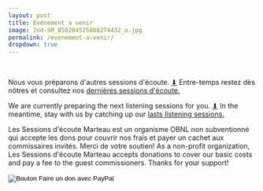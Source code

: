 ```yaml
---
layout: post
title: Événement a venir
image: 2nd-SM_850204525888274432_o.jpg
permalink: /evenement-a-venir/
dropdown: true
---
```


<!-- Ce vendredi 4 décembre à 18h, nous recevons virtuellement ​Matías Reyes aka dedosmuertos, ​qui discutera avec nous de sa liste musicale sur le thème de « pandemic grooves ». Ce sera l’occasion d’explorer avec les auditeurs quelques caractéristiques du ​groove, ​comment la notion de ​groove traverse plusieurs genres, et comment elle prend un sens particulier à travers une analyse du contexte et de l’histoire. Tout au long de sa session, le commissaire invite le public à questionner comment le ​groove en contexte de pandémie peut rejoindre des sensibilités inédites et pourquoi son impact n’a pas fini de nous surprendre.

Pour ce faire joignez-nous sur <a href="https://sessionsmarteau.com/session-virtuelle" target="_blank"> Zoom
</a> et poser vos questions si vous le voulez.

À noter que cette session se déroulera en espagnol et que la liste de lecture sera disponible dès le lendemain sur nos <a href="https://sessionsmarteau.com/musique/" target="_blank"> plateformes de podcasts.
</a>
<br>

Commissaire invité
Matías Reyes | dedosmuertos
À la fois DJ, designer sonore et musicien, Matías Reyes poursuit une inlassable de quête pour comprendre les interactions et le sens entre les chansons et les rythmes. Croyant que «tout se danse», il explore le futur en remontant les racines du passé, cherchant dans les traces du ​groove mondial une façon d’abattre les frontières des genres et des styles. Chilien d’origine et maintenant établi à Paris, Matías Reyes profite de la pandémie pour repenser les façons de socialiser, de célébrer et de partager des énergies.

[Télécharger le programme ici / Download the program here]({{ site.baseurl }}/uploads/session-008/program/Sessions-Marteau-008-Programme.pdf)


<p style="text-align:center;"><img src="/img/dedosmuertos.gif">
<p style="text-align:center">Matías Reyes aka dedosmuertos</p> -->

<br>

Nous vous préparons d'autres sessions d'écoute. <a href="https://gmail.us20.list-manage.com/subscribe/post?u=698e7b941cdf206ea63f5a5b7&id=0677e98a6a"> ⬇</a> Entre-temps restez dès nôtres et consultez nos
<a href="https://sessionsmarteau.com/sessions-passes/" target="_blank"> dernières sessions d'écoute.
</a>
<br>
  
We are currently preparing the next listening sessions for you. <a href="https://gmail.us20.list-manage.com/subscribe/post?u=698e7b941cdf206ea63f5a5b7&id=0677e98a6a"> ⬇</a> In the meantime, stay with us by catching up our
<a href="https://sessionsmarteau.com/sessions-passes/" target="_blank"> lasts listening sessions.
</a>



Les Sessions d'écoute Marteau est un organisme OBNL non subventionné qui accepte les dons pour couvrir nos frais et payer un cachet aux commissaires invités. Merci de votre soutien! As a non-profit organization, Les Sessions d'écoute Marteau accepts donations to cover our basic costs and pay a fee to the guest commissioners. Thanks for your support!  
<form action="https://www.paypal.com/cgi-bin/webscr" method="post" target="_top">
<input type="hidden" name="cmd" value="_s-xclick" />
<input type="hidden" name="hosted_button_id" value="ZMNY6HYBJTQLL" />
<input type="image" src="https://www.paypalobjects.com/fr_CA/i/btn/btn_donate_SM.gif" border="0" name="submit" title="Aider un organisme OBNL non subventionné!" alt="Bouton Faire un don avec PayPal" />
<img alt="" border="0" src="https://www.paypal.com/fr_CA/i/scr/pixel.gif" width="1" height="1" />
</form>



